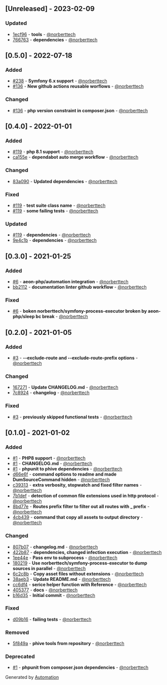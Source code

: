 ## [Unreleased] - 2023-02-09

### Updated
- [1ecf96](https://github.com/norberttech/static-content-generator-bundle/commit/1ecf967745a5d53ad5e4f1301fcb093f2e8a2d8c) - **tools** - [@norberttech](https://github.com/norberttech)
- [766763](https://github.com/norberttech/static-content-generator-bundle/commit/76676316abc2eba785f8d90d3070983d0873ca2c) - **dependencies** - [@norberttech](https://github.com/norberttech)

## [0.5.0] - 2022-07-18

### Added
- [#238](https://github.com/norberttech/static-content-generator-bundle/pull/238) - **Symfony 6.x support** - [@norberttech](https://github.com/norberttech)
- [#136](https://github.com/norberttech/static-content-generator-bundle/pull/136) - **New github actions reusable worflows** - [@norberttech](https://github.com/norberttech)

### Changed
- [#136](https://github.com/norberttech/static-content-generator-bundle/pull/136) - **php version constraint in composer.json** - [@norberttech](https://github.com/norberttech)

## [0.4.0] - 2022-01-01

### Added
- [#119](https://github.com/norberttech/static-content-generator-bundle/pull/119) - **php 8.1 support** - [@norberttech](https://github.com/norberttech)
- [ca155e](https://github.com/norberttech/static-content-generator-bundle/commit/ca155e2d1c503b53a3694b31155e993a2f6bde96) - **dependabot auto merge workflow** - [@norberttech](https://github.com/norberttech)

### Changed
- [83a090](https://github.com/norberttech/static-content-generator-bundle/commit/83a090bb5b8b744138e88ae7f81b44ba5ce2d87b) - **Updated dependencies** - [@norberttech](https://github.com/norberttech)

### Fixed
- [#119](https://github.com/norberttech/static-content-generator-bundle/pull/119) - **test suite class name** - [@norberttech](https://github.com/norberttech)
- [#119](https://github.com/norberttech/static-content-generator-bundle/pull/119) - **some failing tests** - [@norberttech](https://github.com/norberttech)

### Updated
- [#119](https://github.com/norberttech/static-content-generator-bundle/pull/119) - **dependencies** - [@norberttech](https://github.com/norberttech)
- [9e4c1b](https://github.com/norberttech/static-content-generator-bundle/commit/9e4c1b9b91fa2ffd90f57e0e6976a199c0345b44) - **dependencies** - [@norberttech](https://github.com/norberttech)

## [0.3.0] - 2021-01-25

### Added
- [#6](https://github.com/norberttech/static-content-generator-bundle/pull/6) - **aeon-php/automation integration** - [@norberttech](https://github.com/norberttech)
- [bb2112](https://github.com/norberttech/static-content-generator-bundle/commit/bb2112c752fdbf81f89453918681afbf5ada8310) - **documentation linter github workflow** - [@norberttech](https://github.com/norberttech)

### Fixed
- [#6](https://github.com/norberttech/static-content-generator-bundle/pull/6) - **boken norberttech/symfony-process-executor broken by aeon-php/sleep bc break** - [@norberttech](https://github.com/norberttech)

## [0.2.0] - 2021-01-05

### Added
- [#3](https://github.com/norberttech/static-content-generator-bundle/pull/3) - **--exclude-route and --exclude-route-prefix options** - [@norberttech](https://github.com/norberttech)

### Changed
- [167271](https://github.com/norberttech/static-content-generator-bundle/commit/1672719e1f4f8e0e5803a7f734ba0312c39a1f8a) - **Update CHANGELOG.md** - [@norberttech](https://github.com/norberttech)
- [7c8924](https://github.com/norberttech/static-content-generator-bundle/commit/7c892453aa993f1fb9857588614d8d007b3b0967) - **changelog** - [@norberttech](https://github.com/norberttech)

### Fixed
- [#3](https://github.com/norberttech/static-content-generator-bundle/pull/3) - **previously skipped functional tests** - [@norberttech](https://github.com/norberttech)

## [0.1.0] - 2021-01-02

### Added
- [#1](https://github.com/norberttech/static-content-generator-bundle/pull/1) - **PHP8 support** - [@norberttech](https://github.com/norberttech)
- [#1](https://github.com/norberttech/static-content-generator-bundle/pull/1) - **CHANGELOG.md** - [@norberttech](https://github.com/norberttech)
- [#1](https://github.com/norberttech/static-content-generator-bundle/pull/1) - **phpunit to phive dependencies** - [@norberttech](https://github.com/norberttech)
- [d66e6f](https://github.com/norberttech/static-content-generator-bundle/commit/d66e6fecf7311342000956e9539c5598f008b0a4) - **command options to readme and made DumSourceCommand hidden** - [@norberttech](https://github.com/norberttech)
- [c39313](https://github.com/norberttech/static-content-generator-bundle/commit/c393131ea73df07099c6a4e146843155ad34c278) - **extra verbosity, stopwatch and fixed filter names** - [@norberttech](https://github.com/norberttech)
- [7b1def](https://github.com/norberttech/static-content-generator-bundle/commit/7b1def086a9521b32b1b50417dd482ac69ad0036) - **detection of common file extensions used in http protocol** - [@norberttech](https://github.com/norberttech)
- [8bd77e](https://github.com/norberttech/static-content-generator-bundle/commit/8bd77e99e67c6b162ca36925e5266cbcc26dbb93) - **Routes prefix filter to filter out all routes with _ prefix** - [@norberttech](https://github.com/norberttech)
- [4cb439](https://github.com/norberttech/static-content-generator-bundle/commit/4cb439fbee8749cecf2b7e6d6ca68d29401b9319) - **command that copy all assets to output directory** - [@norberttech](https://github.com/norberttech)

### Changed
- [807b07](https://github.com/norberttech/static-content-generator-bundle/commit/807b07feaa6ac79157a4de67ac1406b9db60595f) - **changelog.md** - [@norberttech](https://github.com/norberttech)
- [422b87](https://github.com/norberttech/static-content-generator-bundle/commit/422b87bb31d30a2e0ca8565c22821149d853dbe9) - **dependencies, changed infection execution** - [@norberttech](https://github.com/norberttech)
- [1ee44e](https://github.com/norberttech/static-content-generator-bundle/commit/1ee44eb124ac5693ac0d4de621c9a1c33888ec97) - **Pass env to subprocess** - [@norberttech](https://github.com/norberttech)
- [180219](https://github.com/norberttech/static-content-generator-bundle/commit/18021914e8e0f9f206be7f8e926c82400fff8315) - **Use norberttech/symfony-process-executor to dump sources in parallel** - [@norberttech](https://github.com/norberttech)
- [6c2c8b](https://github.com/norberttech/static-content-generator-bundle/commit/6c2c8b8b51e4606544426bf77a75102b1116d4d5) - **Copy asset files without extensions** - [@norberttech](https://github.com/norberttech)
- [38aeb3](https://github.com/norberttech/static-content-generator-bundle/commit/38aeb36a8771cceda9913b01ba2d1875d0da4df5) - **Update README.md** - [@norberttech](https://github.com/norberttech)
- [cc6df4](https://github.com/norberttech/static-content-generator-bundle/commit/cc6df4dd1a3bce4292b0c7ba496548b76c5112eb) - **serice helper function with Reference** - [@norberttech](https://github.com/norberttech)
- [405377](https://github.com/norberttech/static-content-generator-bundle/commit/405377f298ea251cd734802f903afe585d3b5450) - **docs** - [@norberttech](https://github.com/norberttech)
- [b16d35](https://github.com/norberttech/static-content-generator-bundle/commit/b16d35686111ba0fe12b01a1ed6aba09de5f3a00) - **Initial commit** - [@norberttech](https://github.com/norberttech)

### Fixed
- [d09b16](https://github.com/norberttech/static-content-generator-bundle/commit/d09b16290337488d620ce683fc282e1b2e2be884) - **failing tests** - [@norberttech](https://github.com/norberttech)

### Removed
- [5f849a](https://github.com/norberttech/static-content-generator-bundle/commit/5f849ab8c797299ed363b7cf138d2640f2c58591) - **phive tools from repository** - [@norberttech](https://github.com/norberttech)

### Deprecated
- [#1](https://github.com/norberttech/static-content-generator-bundle/pull/1) - **phpunit from composer.json dependencies** - [@norberttech](https://github.com/norberttech)

Generated by [Automation](https://github.com/aeon-php/automation)